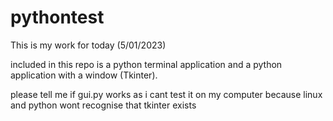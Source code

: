 # pythontest


This is my work for today (5/01/2023)


included in this repo is a python terminal application and a python application with a window (Tkinter).

please tell me if gui.py works as i cant test it on my computer because linux and python wont recognise that tkinter exists

